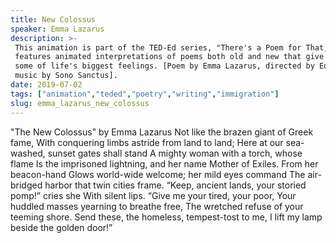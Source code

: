 ```yaml
---
title: New Colossus
speaker: Emma Lazarus
description: >-
 This animation is part of the TED-Ed series, "There's a Poem for That," which
 features animated interpretations of poems both old and new that give language to
 some of life's biggest feelings. [Poem by Emma Lazarus, directed by Eoin Duffy,
 music by Sono Sanctus].
date: 2019-07-02
tags: ["animation","teded","poetry","writing","immigration"]
slug: emma_lazarus_new_colossus
---
```


"The New Colossus" by Emma Lazarus Not like the brazen giant of Greek fame, With
conquering limbs astride from land to land; Here at our sea-washed, sunset gates shall
stand A mighty woman with a torch, whose flame Is the imprisoned lightning, and her name
Mother of Exiles. From her beacon-hand Glows world-wide welcome; her mild eyes command
The air-bridged harbor that twin cities frame. “Keep, ancient lands, your storied
pomp!” cries she With silent lips. “Give me your tired, your poor, Your huddled masses
yearning to breathe free, The wretched refuse of your teeming shore. Send these, the
homeless, tempest-tost to me, I lift my lamp beside the golden door!”

<!--
ad_duration=0
duration=78
event="TED-Ed"
external_duration=85
external_start_time=0
intro_duration=0
is_subtitle_required="False"
is_talk_featured="False"
language="en"
language_swap="False"
native_language="en"
number_of_related_talks=6
number_of_speakers=1
number_of_subtitled_videos=0
number_of_tags=5
number_of_talk_download_languages=19
number_of_talk_more_resources=0
number_of_talk_recommendations=0
number_of_talks_take_actions=0
post_ad_duration=0
published_timestamp="2019-07-08 18:37:42"
recording_date="2019-07-02"
speaker_is_published=0
speaker_name="Emma Lazarus"
talk_name="New Colossus"
talks_tags=["animation","teded","poetry","writing","immigration"]
url_photo_talk="https://s3.amazonaws.com/talkstar-photos/uploads/991cbd73-c652-4a09-8604-05e70e235f94/NewColossus_textless.jpg"
url_webpage="https://www.ted.com/talks/emma_lazarus_new_colossus"
video_type_name="TED-Ed Original"
-->